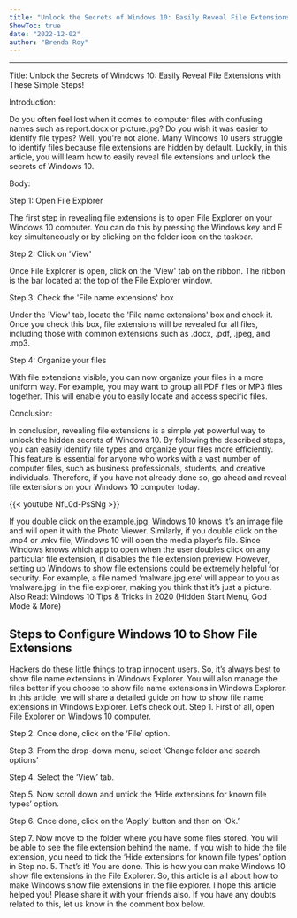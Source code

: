```yaml
---
title: "Unlock the Secrets of Windows 10: Easily Reveal File Extensions with These Simple Steps!"
ShowToc: true 
date: "2022-12-02"
author: "Brenda Roy"
---
```

*****
Title: Unlock the Secrets of Windows 10: Easily Reveal File Extensions with These Simple Steps!

Introduction:

Do you often feel lost when it comes to computer files with confusing names such as report.docx or picture.jpg? Do you wish it was easier to identify file types? Well, you're not alone. Many Windows 10 users struggle to identify files because file extensions are hidden by default. Luckily, in this article, you will learn how to easily reveal file extensions and unlock the secrets of Windows 10.

Body:

Step 1: Open File Explorer

The first step in revealing file extensions is to open File Explorer on your Windows 10 computer. You can do this by pressing the Windows key and E key simultaneously or by clicking on the folder icon on the taskbar.

Step 2: Click on 'View'

Once File Explorer is open, click on the 'View' tab on the ribbon. The ribbon is the bar located at the top of the File Explorer window.

Step 3: Check the 'File name extensions' box

Under the 'View' tab, locate the 'File name extensions' box and check it. Once you check this box, file extensions will be revealed for all files, including those with common extensions such as .docx, .pdf, .jpeg, and .mp3.

Step 4: Organize your files

With file extensions visible, you can now organize your files in a more uniform way. For example, you may want to group all PDF files or MP3 files together. This will enable you to easily locate and access specific files.

Conclusion:

In conclusion, revealing file extensions is a simple yet powerful way to unlock the hidden secrets of Windows 10. By following the described steps, you can easily identify file types and organize your files more efficiently. This feature is essential for anyone who works with a vast number of computer files, such as business professionals, students, and creative individuals. Therefore, if you have not already done so, go ahead and reveal file extensions on your Windows 10 computer today.

{{< youtube NfL0d-PsSNg >}} 



If you double click on the example.jpg, Windows 10 knows it’s an image file and will open it with the Photo Viewer. Similarly, if you double click on the .mp4 or .mkv file, Windows 10 will open the media player’s file.
Since Windows knows which app to open when the user doubles click on any particular file extension, it disables the file extension preview. However, setting up Windows to show file extensions could be extremely helpful for security. For example, a file named ‘malware.jpg.exe’ will appear to you as ‘malware.jpg’ in the file explorer, making you think that it’s just a picture.
Also Read: Windows 10 Tips & Tricks in 2020 (Hidden Start Menu, God Mode & More)

 
## Steps to Configure Windows 10 to Show File Extensions


Hackers do these little things to trap innocent users. So, it’s always best to show file name extensions in Windows Explorer. You will also manage the files better if you choose to show file name extensions in Windows Explorer.
In this article, we will share a detailed guide on how to show file name extensions in Windows Explorer. Let’s check out.
Step 1. First of all, open File Explorer on Windows 10 computer.

Step 2. Once done, click on the ‘File’ option.

Step 3. From the drop-down menu, select ‘Change folder and search options’

Step 4. Select the ‘View’ tab.

Step 5. Now scroll down and untick the ‘Hide extensions for known file types’ option.

Step 6. Once done, click on the ‘Apply’ button and then on ‘Ok.’

Step 7. Now move to the folder where you have some files stored. You will be able to see the file extension behind the name.
If you wish to hide the file extension, you need to tick the ‘Hide extensions for known file types’ option in Step no. 5.
That’s it! You are done. This is how you can make Windows 10 show file extensions in the File Explorer.
So, this article is all about how to make Windows show file extensions in the file explorer. I hope this article helped you! Please share it with your friends also. If you have any doubts related to this, let us know in the comment box below.




